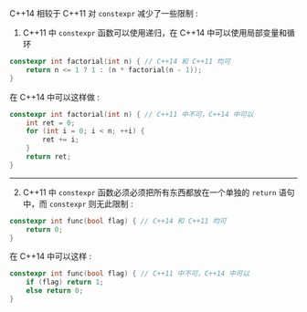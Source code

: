 
C++14 相较于 C++11 对 `constexpr` 减少了一些限制 : 

1. C++11 中 `constexpr` 函数可以使用递归，在 C++14 中可以使用局部变量和循环
```cpp
constexpr int factorial(int n) { // C++14 和 C++11 均可
    return n <= 1 ? 1 : (n * factorial(n - 1));
}
```

在 C++14 中可以这样做 : 
```cpp
constexpr int factorial(int n) { // C++11 中不可，C++14 中可以
    int ret = 0;
    for (int i = 0; i < n; ++i) {
        ret += i;
    }
    return ret;
}
```

---

2. C++11 中 `constexpr` 函数必须必须把所有东西都放在一个单独的 `return` 语句中，而 `constexpr` 则无此限制 : 
```cpp
constexpr int func(bool flag) { // C++14 和 C++11 均可
    return 0;
}
```

在 C++14 中可以这样 : 
```cpp
constexpr int func(bool flag) { // C++11 中不可，C++14 中可以
    if (flag) return 1;
    else return 0;
}
```
